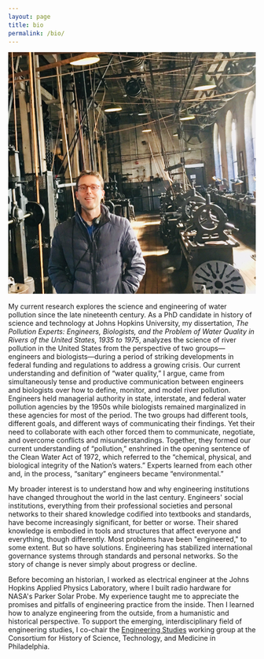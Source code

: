 ```yaml
---
layout: page
title: bio
permalink: /bio/
---
```


![](/assets/ryan.jpg)

My current research explores the science and engineering of water pollution since the late nineteenth century. As a PhD candidate in history of science and technology at Johns Hopkins University, my dissertation, _The Pollution Experts: Engineers, Biologists, and the Problem of Water Quality in Rivers of the United States, 1935 to 1975_, analyzes the science of river pollution in the United States from the perspective of two groups—engineers and biologists—during a period of striking developments in federal funding and regulations to address a growing crisis. Our current understanding and definition of “water quality,” I argue, came from simultaneously tense and productive communication between engineers and biologists over how to define, monitor, and model river pollution. Engineers held managerial authority in state, interstate, and federal water pollution agencies by the 1950s while biologists remained marginalized in these agencies for most of the period. The two groups had different tools, different goals, and different ways of communicating their findings. Yet their need to collaborate with each other forced them to communicate, negotiate, and overcome conflicts and misunderstandings. Together, they formed our current understanding of “pollution,” enshrined in the opening sentence of the Clean Water Act of 1972, which referred to the “chemical, physical, and biological integrity of the Nation’s waters.” Experts learned from each other and, in the process, “sanitary” engineers became “environmental.”

My broader interest is to understand how and why engineering institutions have changed throughout the world in the last century. Engineers' social institutions, everything from their professional societies and personal networks to their shared knowledge codified into textbooks and standards, have become increasingly significant, for better or worse. Their shared knowledge is embodied in tools and structures that affect everyone and everything, though differently. Most problems have been "engineered," to some extent. But so have solutions. Engineering has stabilized international governance systems through standards and personal networks. So the story of change is never simply about progress or decline.

Before becoming an historian, I worked as electrical engineer at the Johns Hopkins Applied Physics Laboratory, where I built radio hardware for NASA's Parker Solar Probe. My experience taught me to appreciate the promises and pitfalls of engineering practice from the inside. Then I learned how to analyze engineering from the outside, from a humanistic and historical perspective. To support the emerging, interdisciplinary field of engineering studies, I co-chair the [Engineering Studies](https://www.chstm.org/content/engineering-studies-0) working group at the Consortium for History of Science, Technology, and Medicine in Philadelphia.
